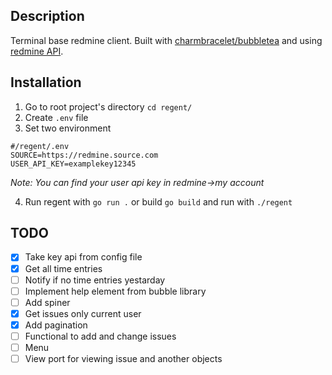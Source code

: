 ## Description
Terminal base redmine client. Built with [charmbracelet/bubbletea](https://github.com/charmbracelet/bubbletea) and using [redmine API](https://www.redmine.org/projects/redmine/wiki/rest_api).

## Installation
1. Go to root project's directory `cd regent/` 
2. Create `.env` file
3. Set two environment

```
#/regent/.env
SOURCE=https://redmine.source.com
USER_API_KEY=examplekey12345   
```

*Note: You can find your user api key in redmine->my account*

4. Run regent with `go run .` or build `go build` and run with `./regent`
## TODO
- [x] Take key api from config file
- [x] Get all time entries 
- [ ] Notify if no time entries yestarday
- [ ] Implement help element from bubble library
- [ ] Add spiner
- [x] Get issues only current user
- [x] Add pagination
- [ ] Functional to add and change issues
- [ ] Menu
- [ ] View port for viewing issue and another objects
